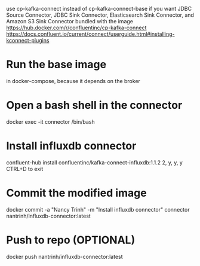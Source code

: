 use cp-kafka-connect instead of cp-kafka-connect-base if you want JDBC Source Connector, JDBC Sink Connector, Elasticsearch Sink Connector,
and Amazon S3 Sink Connector bundled with the image
https://hub.docker.com/r/confluentinc/cp-kafka-connect
https://docs.confluent.io/current/connect/userguide.html#installing-kconnect-plugins

# Run the base image
in docker-compose, because it depends on the broker

# Open a bash shell in the connector
docker exec -it connector /bin/bash

# Install influxdb connector
confluent-hub install confluentinc/kafka-connect-influxdb:1.1.2
2, y, y, y
CTRL+D to exit

# Commit the modified image
docker commit -a "Nancy Trinh" -m "Install influxdb connector" connector nantrinh/influxdb-connector:latest

# Push to repo (OPTIONAL)
docker push nantrinh/influxdb-connector:latest